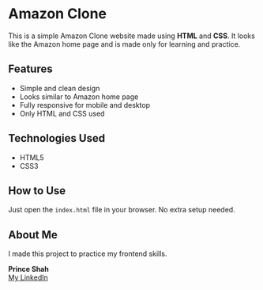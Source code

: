 # Amazon Clone

This is a simple Amazon Clone website made using **HTML** and **CSS**. It looks like the Amazon home page and is made only for learning and practice.

## Features

- Simple and clean design
- Looks similar to Amazon home page
- Fully responsive for mobile and desktop
- Only HTML and CSS used

## Technologies Used

- HTML5
- CSS3

## How to Use

Just open the `index.html` file in your browser. No extra setup needed.

## About Me

I made this project to practice my frontend skills.

**Prince Shah**  
[My LinkedIn](https://www.linkedin.com/in/prince-shah-643923309/)  
